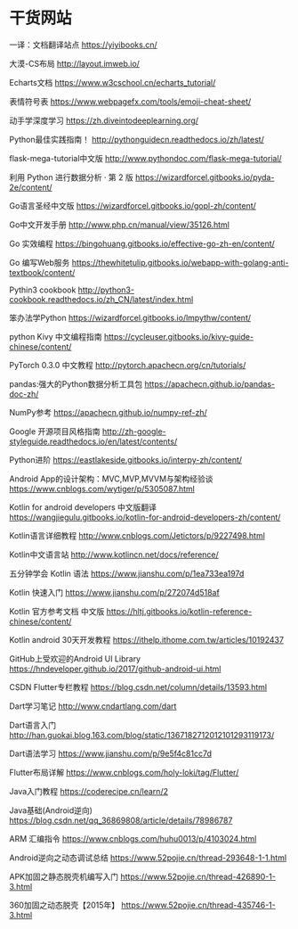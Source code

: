 # 干货网站

一译：文档翻译站点 https://yiyibooks.cn/

大漠-CS布局 http://layout.imweb.io/

Echarts文档 https://www.w3cschool.cn/echarts_tutorial/

表情符号表 https://www.webpagefx.com/tools/emoji-cheat-sheet/

动手学深度学习 https://zh.diveintodeeplearning.org/

Python最佳实践指南！ http://pythonguidecn.readthedocs.io/zh/latest/

flask-mega-tutorial中文版 http://www.pythondoc.com/flask-mega-tutorial/

利用 Python 进行数据分析 · 第 2 版 https://wizardforcel.gitbooks.io/pyda-2e/content/

Go语言圣经中文版 https://wizardforcel.gitbooks.io/gopl-zh/content/

Go中文开发手册 http://www.php.cn/manual/view/35126.html

Go 实效编程 https://bingohuang.gitbooks.io/effective-go-zh-en/content/

Go 编写Web服务 https://thewhitetulip.gitbooks.io/webapp-with-golang-anti-textbook/content/

Pythin3 cookbook http://python3-cookbook.readthedocs.io/zh_CN/latest/index.html

笨办法学Python https://wizardforcel.gitbooks.io/lmpythw/content/

python Kivy 中文编程指南 https://cycleuser.gitbooks.io/kivy-guide-chinese/content/

PyTorch 0.3.0 中文教程 http://pytorch.apachecn.org/cn/tutorials/

pandas:强大的Python数据分析工具包 https://apachecn.github.io/pandas-doc-zh/

NumPy参考 https://apachecn.github.io/numpy-ref-zh/

Google 开源项目风格指南 http://zh-google-styleguide.readthedocs.io/en/latest/contents/

Python进阶 https://eastlakeside.gitbooks.io/interpy-zh/content/

Android App的设计架构：MVC,MVP,MVVM与架构经验谈 https://www.cnblogs.com/wytiger/p/5305087.html

Kotlin for android developers 中文版翻译 https://wangjiegulu.gitbooks.io/kotlin-for-android-developers-zh/content/

Kotlin语言详细教程 http://www.cnblogs.com/Jetictors/p/9227498.html

Kotlin中文语言站 http://www.kotlincn.net/docs/reference/

五分钟学会 Kotlin 语法 https://www.jianshu.com/p/1ea733ea197d

Kotlin 快速入门 https://www.jianshu.com/p/272074d518af

Kotlin 官方参考文档 中文版 https://hltj.gitbooks.io/kotlin-reference-chinese/content/

Kotlin android 30天开发教程 https://ithelp.ithome.com.tw/articles/10192437

GitHub上受欢迎的Android UI Library https://hndeveloper.github.io/2017/github-android-ui.html

CSDN Flutter专栏教程 https://blog.csdn.net/column/details/13593.html

Dart学习笔记 http://www.cndartlang.com/dart

Dart语言入门 http://han.guokai.blog.163.com/blog/static/1367182712012101293119173/

Dart语法学习 https://www.jianshu.com/p/9e5f4c81cc7d

Flutter布局详解 https://www.cnblogs.com/holy-loki/tag/Flutter/

Java入门教程 https://coderecipe.cn/learn/2

Java基础(Android逆向) https://blog.csdn.net/qq_36869808/article/details/78986787

ARM 汇编指令 https://www.cnblogs.com/huhu0013/p/4103024.html

Android逆向之动态调试总结 https://www.52pojie.cn/thread-293648-1-1.html

APK加固之静态脱壳机编写入门 https://www.52pojie.cn/thread-426890-1-3.html

360加固之动态脱壳【2015年】 https://www.52pojie.cn/thread-435746-1-3.html
